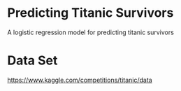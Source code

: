 # Predicting Titanic Survivors
A logistic regression model for predicting titanic survivors

# Data Set
https://www.kaggle.com/competitions/titanic/data

